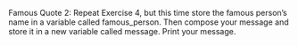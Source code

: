 Famous Quote 2: Repeat Exercise 4, but this time store the famous person’s name in a variable called famous_person. Then compose your message and store it in a new variable called message. Print your message.
